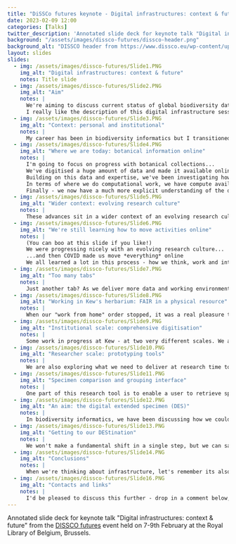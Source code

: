 ```yaml
---
title: "DiSSCo futures keynote - Digital infrastructures: context & future"
date: 2023-02-09 12:00
categories: [Talks]
twitter_description: 'Annotated slide deck for keynote talk "Digital infrastructures: context & future" from the DISSCO futures event held on 7-9th February at the Royal Library of Belgium, Brussels.'
background: "/assets/images/dissco-futures/dissco-header.png"
background_alt: "DISSCO header from https://www.dissco.eu/wp-content/uploads/particles-2.svg"
layout: slides
slides:
  - img: /assets/images/dissco-futures/Slide1.PNG
    img_alt: "Digital infrastructures: context & future"
    notes: Title slide       
  - img: /assets/images/dissco-futures/Slide2.PNG
    img_alt: "Aim"
    notes: |
      We're aiming to discuss current status of global biodiversity data infrastructure and its future directions, with a focus on work towards FAIR and the digital extended specimen.
      I really like the description of this digital infrastructure session from the program: "(research infrastructures are) not only about *bringing data together* but also about *transforming the data and the ways scientists work with it*"
  - img: /assets/images/dissco-futures/Slide3.PNG
    img_alt: "Context: personal and institutional"
    notes: |
      My career has been in biodiversity informatics but I transitioned mid-career from software development into research. I'm interested in open science (particularly it's take-up) & how we design & build for participation. In moving over to research, I've been keen to explore how we can use software development practices to facilitate research, especially to make our work more explicit and reusable. These range from quite technical practices (reuse, automation, version control, dependency management, continuous integration etc) but also processes about communication, design & inclusion.
  - img: /assets/images/dissco-futures/Slide4.PNG
    img_alt: "Where we are today: botanical information online"
    notes: |
      I'm going to focus on progress with botanical collections...
      We've digitised a huge amount of data and made it available online - 88 million metadata records and 38 million images (figures from [gbif.org](https://gbif.org)). We also have comprehensive taxonomies and distributional data that we can use to manage and explore this data, and digitised and born-digital literature provides context for how these data have been used as evidence. We also have metadata records about collections institutes and their staff (see eg the [Global Registry of Scientific Collections](https://www.gbif.org/grscicoll)).
      Building on this data and expertise, we've been investigating how we can apply new techniques like machine learning to botanical data and images.
      In terms of where we do computational work, we have compute available for researchers to use in environments that are pre-populated with data - all the researcher needs to do is bring their idea.
      Finally - we now have a much more explicit understanding of the different activities that are involved in specimen research and curation - see for example the [Bionomia](https://bionomia.net/) project which crowdsources the attribution of specimens to the researchers who have collected or identified them.
  - img: /assets/images/dissco-futures/Slide5.PNG
    img_alt: "Wider context: evolving research culture"
    notes: |
      These advances sit in a wider context of an evolving research culture. Right across different disciplines we are developing training resources which equip researchers to manipulate data efficiently and to work in this online research environment. Just as we have a better understanding of the different roles in taxonomic research, we have a better understanding of the roles that are required for research to be conducted efficiently. Many of us here will either identify as, employ or work with research software engineers - people who facilitate research but who perhaps didn't get traditional academic career credit through authorship & grants. 
  - img: /assets/images/dissco-futures/Slide6.PNG
    img_alt: "We're still learning how to move activities online"
    notes: |
      (You can boo at this slide if you like!) 
      We were progressing nicely with an evolving research culture...
      ...and then COVID made us move *everything* online
      We all learned a lot in this process - how we think, work and interact. Personally I found out that I often think quite spatially, so shrinking my working life to the size of a laptop screen was very difficult for the first few weeks.
  - img: /assets/images/dissco-futures/Slide7.PNG
    img_alt: "Too many tabs"
    notes: |
      Just another tab? As we deliver more data and working environments online, we should try to make sure that we're not just overloading researchers with yet another tab in their crowded browser window.
  - img: /assets/images/dissco-futures/Slide8.PNG
    img_alt: "Working in Kew's herbarium: FAIR in a physical resource"
    notes: |
      When our "work from home" order stopped, it was a real pleasure to come back to Kew and explore the physical working environment that we have built for researchers to interact with the specimens. I looked at this from a new perspective. I think a better awareness of working environments can set us a new challenge: how do we maximise the use of digital working environments, are there different tools and interfaces that can enable research and collaboration?
  - img: /assets/images/dissco-futures/Slide9.PNG
    img_alt: "Institutional scale: comprehensive digitisation"
    notes: |
      Some work in progress at Kew - at two very different scales. We are running a comprehensive digitisation project to mobilise specimen metadata and images, this also involves implementing a new collections management system (EarthCape).
  - img: /assets/images/dissco-futures/Slide10.PNG
    img_alt: "Researcher scale: prototyping tools"
    notes: |
      We are also exploring what we need to deliver at research time to facilitate best use of the data (specimens, literature, descriptions) that is already available, without enforcing a particular way of working.
  - img: /assets/images/dissco-futures/Slide11.PNG
    img_alt: "Specimen comparison and grouping interface"
    notes: |
      One part of this research tool is to enable a user to retrieve specimens and lay them out on a virtual working board where similar specimens can be grouped, and the researcher can make small notes or display relevant pages from digitised literature.
  - img: /assets/images/dissco-futures/Slide12.PNG
    img_alt: "An aim: the digital extended specimen (DES)"
    notes: |
      In biodiversity informatics, we have been discussing how we could build a system that supports the "Digital Extended Specimen". Work on research time tooling can help us make these discussions a little more concrete and to fit with activities that researchers are already undertaking.
  - img: /assets/images/dissco-futures/Slide13.PNG
    img_alt: "Getting to our DEStination"
    notes: |
      We won't make a fundamental shift in a single step, but we can safely transition in small steps
  - img: /assets/images/dissco-futures/Slide14.PNG
    img_alt: "Conclusions"
    notes: |
      When we're thinking about infrastructure, let's remember its also about people and their working environments. When we're planning future directions, let's think about how we do research and who is involved. Longer term aims like the digital extended specimen can be discussed more meaningfully if we include people where they are now, speak a common language and show a relevant path to destination.
  - img: /assets/images/dissco-futures/Slide16.PNG
    img_alt: "Contacts and links"
    notes: |
      I'd be pleased to discuss this further - drop in a comment below, mail me at [n.nicolson@kew.org](mailto:n.nicolson@kew.org) or find me on mastodon ([@nickynicolson@mastodon.social](https://mastodon.social/@nickynicolson])) or twitter([@nickynicolson](https://twitter.com/nickynicolson)). You can find out more about Kew's scientific work at [www.kew.org/science](https://www.kew.org/science) and the home of the echinopscis tool is [echinopscis.github.io](https://echinopscis.github.io).
---
```


Annotated slide deck for keynote talk "Digital infrastructures: context & future" from the [DISSCO futures](https://www.dissco.eu/dissco-futures/) event held on 7-9th February at the Royal Library of Belgium, Brussels. 
